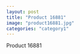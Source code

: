 ```yaml
---
layout: post
title: "Product 16881"
image: "product16881.jpg"
categories: "category1"
---
```

Product 16881
